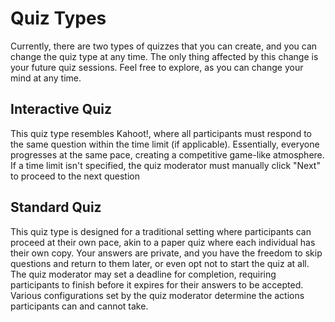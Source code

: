 
# Quiz Types

Currently, there are two types of quizzes that you can create, and you can change the quiz type at any time. 
The only thing affected by this change is your future quiz sessions. Feel free to explore, as you can change your mind at any time.

## Interactive Quiz

This quiz type resembles Kahoot!, where all participants must respond to the same question within the time limit (if applicable).
Essentially, everyone progresses at the same pace, creating a competitive game-like atmosphere. 
If a time limit isn't specified, the quiz moderator must manually click "Next" to proceed to the next question


## Standard Quiz

This quiz type is designed for a traditional setting where participants can proceed at their own pace, akin to a paper quiz 
where each individual has their own copy. Your answers are private, and you have the freedom to skip questions and 
return to them later, or even opt not to start the quiz at all. The quiz moderator may set a deadline for completion, 
requiring participants to finish before it expires for their answers to be accepted. Various configurations set by the 
quiz moderator determine the actions participants can and cannot take.
